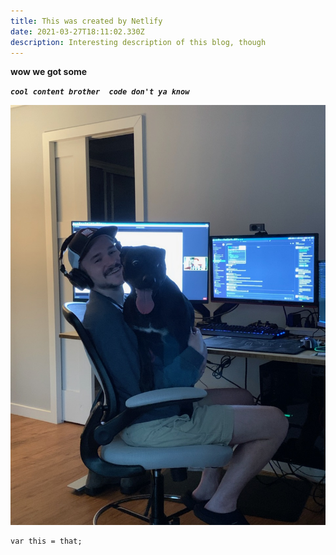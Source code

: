 ```yaml
---
title: This was created by Netlify
date: 2021-03-27T18:11:02.330Z
description: Interesting description of this blog, though
---
```

**wow we got some** 



***`cool content brother  code don't ya know`***

![Luna is crazy](img_20210325_151350.jpg "Luna is crazy")

```
var this = that;
```